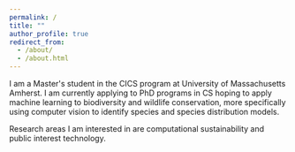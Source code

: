```yaml
---
permalink: /
title: ""
author_profile: true
redirect_from: 
  - /about/
  - /about.html
---
```


I am a Master's student in the CICS program at University of Massachusetts Amherst. I am currently applying to PhD programs in CS hoping to apply machine learning to biodiversity and wildlife conservation, more specifically using computer vision to identify species and species distribution models.

Research areas I am interested in are computational sustainability and public interest technology.